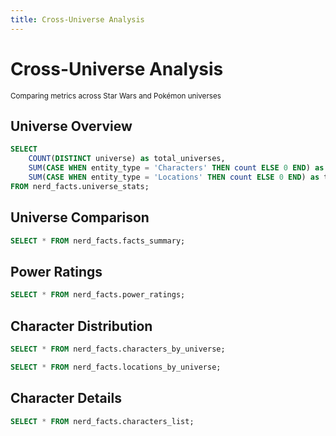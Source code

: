 ```yaml
---
title: Cross-Universe Analysis
---
```


# Cross-Universe Analysis

<small>Comparing metrics across Star Wars and Pokémon universes</small>

## Universe Overview

```sql universe_stats
SELECT 
    COUNT(DISTINCT universe) as total_universes,
    SUM(CASE WHEN entity_type = 'Characters' THEN count ELSE 0 END) as total_characters,
    SUM(CASE WHEN entity_type = 'Locations' THEN count ELSE 0 END) as total_locations
FROM nerd_facts.universe_stats;
```

<div class="grid grid-cols-3 gap-4 mb-8">
  <BigValue 
    data={universe_stats} 
    value=total_universes 
    title="Total Universes" 
  />

  <BigValue 
    data={universe_stats} 
    value=total_characters 
    title="Total Characters" 
  />

  <BigValue 
    data={universe_stats} 
    value=total_locations 
    title="Total Locations" 
  />
</div>

## Universe Comparison

```sql facts_summary
SELECT * FROM nerd_facts.facts_summary;
```

<div class="grid grid-cols-2 gap-4 mb-8">
  <BarChart 
    data={facts_summary} 
    x=universe 
    y=count 
    title="Total Entities by Universe" 
  />

  <BarChart 
    data={facts_summary} 
    x=universe 
    y=count
    series=entity_type
    type="grouped" 
    title="Characters vs Locations by Universe" 
  />
</div>

## Power Ratings

```sql power_ratings
SELECT * FROM nerd_facts.power_ratings;
```

<div class="grid grid-cols-2 gap-4 mb-8">
  <BarChart 
    data={power_ratings} 
    x=universe 
    y=power_score 
    title="Average Power Rating by Universe" 
  />

  <BarChart 
    data={power_ratings} 
    x=universe 
    y=has_special_abilities    
    type="stacked" 
    title="Special Abilities by Universe" 
  />
</div>

## Character Distribution

```sql characters_by_universe
SELECT * FROM nerd_facts.characters_by_universe;
```

<div class="grid grid-cols-2 gap-4 mb-8">
  <BarChart 
    data={characters_by_universe} 
    x=universe 
    y=character_count 
    title="Character Distribution by Universe" 
  />

  ```sql locations_by_universe
  SELECT * FROM nerd_facts.locations_by_universe;
  ```

  <BarChart 
    data={locations_by_universe} 
    x=universe 
    y=location_count 
    title="Location Distribution by Universe" 
  />
</div>

## Character Details

```sql characters_list
SELECT * FROM nerd_facts.characters_list;
```

<DataTable 
  data={characters_list} 
  search=true 
  pagination=true 
  pageSize=10
/> 
